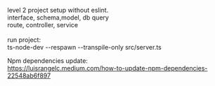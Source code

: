 level 2 project setup without eslint. <br>
interface, schema,model, db query
<br> 
route, controller, service
<br> <br> 
run project: 
<br>
ts-node-dev --respawn --transpile-only src/server.ts
<br>

Npm dependencies update:
<br>
https://luisrangelc.medium.com/how-to-update-npm-dependencies-22548ab6f897
